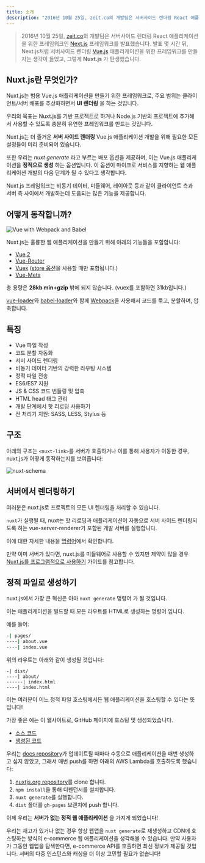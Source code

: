 ```yaml
---
title: 소개
description: "2016년 10월 25일, zeit.co의 개발팀은 서버사이드 렌더링 React 애플리케이션을 위한 프레임워크인 Next.js 프레임워크를 발표했습니다. 발표 몇 시간 뒤, Next.js처럼 서버사이드 렌더링 Vue.js 애플리케이션을 위한 프레임워크를 만들자는 생각이 들었고, 그렇게 Nuxt.js가 탄생했습니다."
---
```


> 2016년 10월 25일, [zeit.co](https://zeit.co/)의 개발팀은 서버사이드 렌더링 React 애플리케이션을 위한 프레임워크인 [Next.js](https://zeit.co/blog/next) 프레임워크를 발표했습니다. 발표 몇 시간 뒤, Next.js처럼 서버사이드 렌더링 [Vue.js](https://vuejs.org) 애플리케이션을 위한 프레임워크를 만들자는 생각이 들었고, 그렇게 **Nuxt.js** 가 탄생했습니다.

## Nuxt.js란 무엇인가?

Nuxt.js는 범용 Vue.js 애플리케이션을 만들기 위한 프레임워크로, 주요 범위는 클라이언트/서버 배포를 추상화하면서 **UI 렌더링** 을 하는 것입니다.

우리의 목표는 Nuxt.js를 기반 프로젝트로 하거나 Node.js 기반의 프로젝트에 추가해서 사용할 수 있도록 충분히 유연한 프레임워크를 만드는 것입니다.

Nuxt.js는 더 즐거운 **서버 사이드 렌더링** Vue.js 애플리케이션 개발을 위해 필요한 모든 설정들이 미리 준비되어 있습니다.

또한 우리는 *nuxt generate* 라고 부르는 배포 옵션을 제공하며, 이는 Vue.js 애플리케이션을 **정적으로 생성** 하는 옵션입니다.
이 옵션이 마이크로 서비스를 지향하는 웹 애플리케이션 개발의 다음 단계가 될 수 있다고 생각합니다.

Nuxt.js 프레임워크는 비동기 데이터, 미들웨어, 레이아웃 등과 같이 클라이언트 측과 서버 측 사이에서 개발하는데 도움되는 많은 기능을 제공합니다.

## 어떻게 동작합니까?

![Vue with Webpack and Babel](https://i.imgur.com/avEUftE.png)

Nuxt.js는 훌륭한 웹 애플리케이션을 만들기 위해 아래의 기능들을 포함합니다:
- [Vue 2](https://github.com/vuejs/vue)
- [Vue-Router](https://github.com/vuejs/vue-router)
- [Vuex](https://github.com/vuejs/vuex) ([store 옵션](/guide/vuex-store)을 사용할 때만 포함됩니다.)
- [Vue-Meta](https://github.com/declandewet/vue-meta)

총 용량은 **28kb min+gzip** 밖에 되지 않습니다. (vuex를 포함하면 31kb입니다.)

[vue-loader](https://github.com/vuejs/vue-loader)와 [babel-loader](https://github.com/babel/babel-loader)와 함께 [Webpack](https://github.com/webpack/webpack)을 사용해서 코드를 묶고, 분할하며, 압축합니다.

## 특징

- Vue 파일 작성
- 코드 분할 자동화
- 서버 사이드 렌더링
- 비동기 데이터 기반의 강력한 라우팅 시스템
- 정적 파일 전송
- ES6/ES7 지원
- JS & CSS 코드 번들링 및 압축
- HTML head 태그 관리
- 개발 단계에서 핫 리로딩 사용하기
- 전 처리기 지원: SASS, LESS, Stylus 등

## 구조

아래의 구조는 `<nuxt-link>`를 서버가 호출하거나 이를 통해 사용자가 이동한 경우, nuxt.js가 어떻게 동작하는지를 보여줍니다:

![nuxt-schema](/nuxt-schema.png)

## 서버에서 렌더링하기

여러분은 nuxt.js로 프로젝트의 모든 UI 렌더링을 처리할 수 있습니다.

`nuxt`가 실행될 때, nuxt는 핫 리로딩과 애플리케이션이 자동으로 서버 사이드 렌더링되도록 하는 vue-server-renderer가 포함된 개발 서버를 실행합니다.

이에 대한 자세한 내용을 [명령어](/guide/commands)에서 확인합니다.

만약 이미 서버가 있다면, nuxt.js를 미들웨어로 사용할 수 있지만 제약이 많을 경우 [Nuxt.js를 프로그램적으로 사용하기](/api/nuxt) 가이드를 참고합니다.

## 정적 파일로 생성하기

nuxt.js에서 가장 큰 혁신은 아마 `nuxt generate` 명령어 가 될 것입니다.

이는 애플리케이션을 빌드할 때 모든 라우트를 HTML로 생성하는 명령어 입니다.

예를 들어:

```bash
-| pages/
----| about.vue
----| index.vue
```

위의 라우트는 아래와 같이 생성될 것입니다:
```
-| dist/
----| about/
------| index.html
----| index.html
```

이는 여러분이 어느 정적 파일 호스팅에서든 웹 애플리케이션을 호스팅할 수 있다는 뜻입니다!

가장 좋은 예는 이 웹사이트로, GitHub 페이지에 호스팅 및 생성되었습니다.
- [소스 코드](https://github.com/nuxt/nuxtjs.org)
- [생성된 코드](https://github.com/nuxt/nuxtjs.org/tree/gh-pages)

우리는 [docs repository](https://github.com/nuxt/docs)가 업데이트될 때마다 수동으로 애플리케이션을 매번 생성하고 싶지 않았고, 그래서 매번 push를 하면 아래의 AWS Lambda를 호출하도록 했습니다:
1. [nuxtjs.org repository](https://github.com/nuxt/nuxtjs.org)를 clone 합니다.
2. `npm install`을 통해 디펜던시를 설치합니다.
3. `nuxt generate`를 실행합니다.
4. `dist` 폴더를 `gh-pages` 브랜치에 push 합니다.

이제 우리는 **서버가 없는 정적 웹 애플리케이션** 을 가지게 되었습니다!

우리는 재고가 있거나 없는 경우 항상 웹앱을 `nuxt generate`로 재생성하고 CDN에 호스팅하는 방식의 e-commerce 웹 애플리케이션을 생각해볼 수 있습니다. 만약 사용자가 그동안 웹앱을 탐색한다면, e-commerce API를 호출하면 최신 정보가 제공될 것입니다. 서버의 다중 인스턴스와 캐싱을 더 이상 고민할 필요가 없습니다!
